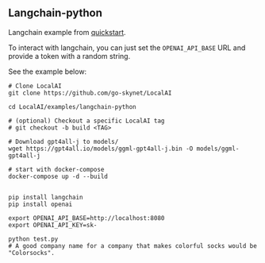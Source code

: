 ## Langchain-python

Langchain example from [quickstart](https://python.langchain.com/en/latest/getting_started/getting_started.html).

To interact with langchain, you can just set the `OPENAI_API_BASE` URL and provide a token with a random string.

See the example below:

```
# Clone LocalAI
git clone https://github.com/go-skynet/LocalAI

cd LocalAI/examples/langchain-python

# (optional) Checkout a specific LocalAI tag
# git checkout -b build <TAG>

# Download gpt4all-j to models/
wget https://gpt4all.io/models/ggml-gpt4all-j.bin -O models/ggml-gpt4all-j

# start with docker-compose
docker-compose up -d --build


pip install langchain
pip install openai

export OPENAI_API_BASE=http://localhost:8080
export OPENAI_API_KEY=sk-

python test.py
# A good company name for a company that makes colorful socks would be "Colorsocks".
```